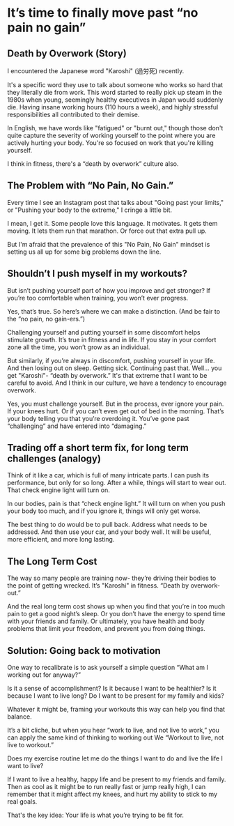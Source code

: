 # It’s time to finally move past “no pain no gain”

## Death by Overwork (Story)

I encountered the Japanese word "Karoshi" (過労死) recently. 

It's a specific word they use to talk about someone who works so hard that they literally die from work. This word started to really pick up steam in the 1980s when young, seemingly healthy executives in Japan would suddenly die. Having insane working hours (110 hours a week), and highly stressful responsibilities all contributed to their demise.

In English, we have words like "fatigued" or "burnt out," though those don't quite capture the severity of working yourself to the point where you are actively hurting your body. You're so focused on work that you're killing yourself.

I think in fitness, there's a “death by overwork” culture also.

## The Problem with “No Pain, No Gain.”

Every time I see an Instagram post that talks about "Going past your limits," or "Pushing your body to the extreme," I cringe a little bit. 

I mean, I get it. Some people love this language. It motivates. It gets them moving. It lets them run that marathon. Or force out that extra pull up.

But I'm afraid that the prevalence of this "No Pain, No Gain" mindset is setting us all up for some big problems down the line.

## Shouldn’t I push myself in my workouts?

But isn’t pushing yourself part of how you improve and get stronger? If you’re too comfortable when training, you won’t ever progress.

Yes, that’s true. So here’s where we can make a distinction. (And be fair to the “no pain, no gain-ers.”)

Challenging yourself and putting yourself in some discomfort helps stimulate growth. It’s true in fitness and in life. If you stay in your comfort zone all the time, you won’t grow as an individual.

But similarly, if you’re always in discomfort, pushing yourself in your life. And then losing out on sleep. Getting sick. Continuing past that. Well... you get "Karoshi"- “death by overwork.” It's that extreme that I want to be careful to avoid. And I think in our culture, we have a tendency to encourage overwork.

Yes, you must challenge yourself. But in the process, ever ignore your pain. If your knees hurt. Or if you can’t even get out of bed in the morning. That’s your body telling you that you’re overdoing it. You’ve gone past “challenging” and have entered into “damaging.”

## Trading off a short term fix, for long term challenges (analogy)

Think of it like a car, which is full of many intricate parts. I can push its performance, but only for so long. After a while, things will start to wear out. That check engine light will turn on. 

In our bodies, pain is that “check engine light.” It will turn on when you push your body too much, and if you ignore it, things will only get worse.

The best thing to do would be to pull back. Address what needs to be addressed. And then use your car, and your body well. It will be useful, more efficient, and more long lasting.

## The Long Term Cost

The way so many people are training now- they’re driving their bodies to the point of getting wrecked. It’s "Karoshi" in fitness. “Death by overwork-out.”

And the real long term cost shows up when you find that you’re in too much pain to get a good night’s sleep. Or you don’t have the energy to spend time with your friends and family. Or ultimately, you have health and body problems that limit your freedom, and prevent you from doing things.

## Solution: Going back to motivation

One way to recalibrate is to ask yourself a simple question
“What am I working out for anyway?”

Is it a sense of accomplishment?
Is it because I want to be healthier?
Is it because I want to live long? 
Do I want to be present for my family and kids?

Whatever it might be, framing your workouts this way can help you find that balance.

It’s a bit cliche, but when you hear
“work to live, and not live to work,”
you can apply the same kind of thinking to working out
We “Workout to live, not live to workout.”

Does my exercise routine let me do the things I want to do and live the life I want to live?

If I want to live a healthy, happy life and be present to my friends and family. Then as cool as it might be to run really fast or jump really high, I can remember that it might affect my knees, and hurt my ability to stick to my real goals.

That's the key idea:
Your life is what you’re trying to be fit for.